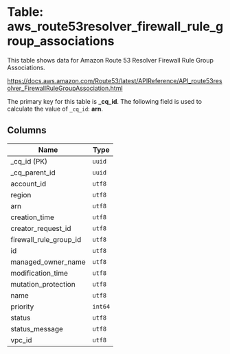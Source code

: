 # Table: aws_route53resolver_firewall_rule_group_associations

This table shows data for Amazon Route 53 Resolver Firewall Rule Group Associations.

https://docs.aws.amazon.com/Route53/latest/APIReference/API_route53resolver_FirewallRuleGroupAssociation.html

The primary key for this table is **_cq_id**.
The following field is used to calculate the value of `_cq_id`: **arn**.

## Columns

| Name          | Type          |
| ------------- | ------------- |
|_cq_id (PK)|`uuid`|
|_cq_parent_id|`uuid`|
|account_id|`utf8`|
|region|`utf8`|
|arn|`utf8`|
|creation_time|`utf8`|
|creator_request_id|`utf8`|
|firewall_rule_group_id|`utf8`|
|id|`utf8`|
|managed_owner_name|`utf8`|
|modification_time|`utf8`|
|mutation_protection|`utf8`|
|name|`utf8`|
|priority|`int64`|
|status|`utf8`|
|status_message|`utf8`|
|vpc_id|`utf8`|
